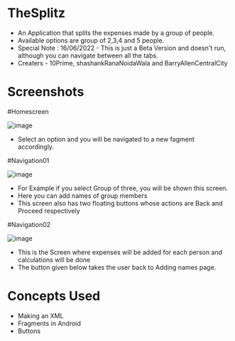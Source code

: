 # TheSplitz

- An Application that splits the expenses made by a group of people. 
- Available options are group of 2,3,4 and 5 people.
- Special Note : 16/06/2022 - This is just a Beta Version and doesn't run, although you can navigate between all the tabs.
- Creaters - 10Prime, shashankRanaNoidaWala and BarryAllenCentralCity

# Screenshots

#Homescreen

![image](https://user-images.githubusercontent.com/93136153/174134752-37891043-5897-42ef-8700-ad43a732612f.png)

- Select an option and you will be navigated to a new fagment accordingly.

#Navigation01

![image](https://user-images.githubusercontent.com/93136153/174135130-186e1b13-1539-4cf0-a0df-0d9f28519d7a.png)


- For Example if you select Group of three, you will be shown this screen.
- Here you can add names of group members
- This screen also has two floating buttons whose actions are Back and Proceed respectively

#Navigation02

![image](https://user-images.githubusercontent.com/93136153/174135617-2445be87-78f8-4982-b770-7c12c0ed4c6f.png)


- This is the Screen where expenses will be added for each person and calculations will be done
- The button given below takes the user back to Adding names page.

# Concepts Used

- Making an XML
- Fragments in Android
- Buttons

